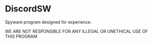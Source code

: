 # DiscordSW
Spyware program designed for experience.

WE ARE NOT RESPONSIBLE FOR ANY ILLEGAL OR UNETHICAL USE OF THIS PROGRAM
